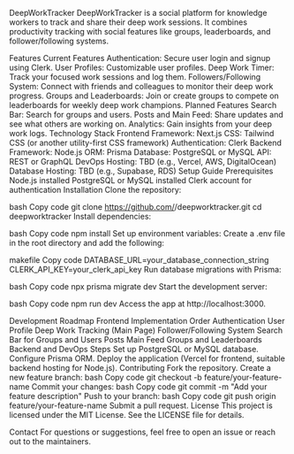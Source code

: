 DeepWorkTracker
DeepWorkTracker is a social platform for knowledge workers to track and share their deep work sessions. It combines productivity tracking with social features like groups, leaderboards, and follower/following systems.

Features
Current Features
Authentication: Secure user login and signup using Clerk.
User Profiles: Customizable user profiles.
Deep Work Timer: Track your focused work sessions and log them.
Followers/Following System: Connect with friends and colleagues to monitor their deep work progress.
Groups and Leaderboards: Join or create groups to compete on leaderboards for weekly deep work champions.
Planned Features
Search Bar: Search for groups and users.
Posts and Main Feed: Share updates and see what others are working on.
Analytics: Gain insights from your deep work logs.
Technology Stack
Frontend
Framework: Next.js
CSS: Tailwind CSS (or another utility-first CSS framework)
Authentication: Clerk
Backend
Framework: Node.js
ORM: Prisma
Database: PostgreSQL or MySQL
API: REST or GraphQL
DevOps
Hosting: TBD (e.g., Vercel, AWS, DigitalOcean)
Database Hosting: TBD (e.g., Supabase, RDS)
Setup Guide
Prerequisites
Node.js installed
PostgreSQL or MySQL installed
Clerk account for authentication
Installation
Clone the repository:

bash
Copy code
git clone https://github.com/<your-username>/deepworktracker.git
cd deepworktracker
Install dependencies:

bash
Copy code
npm install
Set up environment variables: Create a .env file in the root directory and add the following:

makefile
Copy code
DATABASE_URL=your_database_connection_string
CLERK_API_KEY=your_clerk_api_key
Run database migrations with Prisma:

bash
Copy code
npx prisma migrate dev
Start the development server:

bash
Copy code
npm run dev
Access the app at http://localhost:3000.

Development Roadmap
Frontend Implementation Order
Authentication
User Profile
Deep Work Tracking (Main Page)
Follower/Following System
Search Bar for Groups and Users
Posts
Main Feed
Groups and Leaderboards
Backend and DevOps Steps
Set up PostgreSQL or MySQL database.
Configure Prisma ORM.
Deploy the application (Vercel for frontend, suitable backend hosting for Node.js).
Contributing
Fork the repository.
Create a new feature branch:
bash
Copy code
git checkout -b feature/your-feature-name
Commit your changes:
bash
Copy code
git commit -m "Add your feature description"
Push to your branch:
bash
Copy code
git push origin feature/your-feature-name
Submit a pull request.
License
This project is licensed under the MIT License. See the LICENSE file for details.

Contact
For questions or suggestions, feel free to open an issue or reach out to the maintainers.
